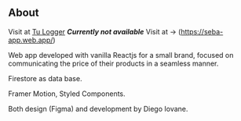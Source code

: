 ## About

Visit at [Tu Logger](https://tulogger.com/) ***Currently not available*** Visit at -> (https://seba-app.web.app/)

Web app developed with vanilla Reactjs for a small brand, focused on communicating the price of their products in a seamless manner.

Firestore as data base.

Framer Motion, Styled Components.

Both design (Figma) and development by Diego Iovane.
